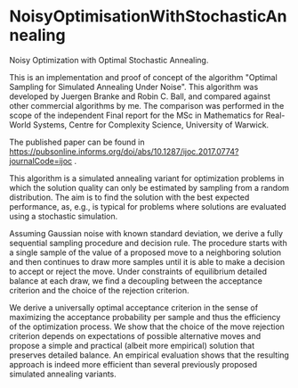 # NoisyOptimisationWithStochasticAnnealing
Noisy Optimization with Optimal Stochastic Annealing.

This is an implementation and proof of concept of the algorithm "Optimal Sampling for Simulated Annealing Under Noise".
This algorithm was developed by Juergen Branke and Robin C. Ball, and compared against other commercial algorithms by me.
The comparison was performed in the scope of the independent Final report for the MSc in Mathematics for Real-World Systems, Centre for Complexity Science, University of Warwick.

The published paper can be found in https://pubsonline.informs.org/doi/abs/10.1287/ijoc.2017.0774?journalCode=ijoc .

This algorithm is a simulated annealing variant for optimization problems in which the solution quality can only be estimated by sampling from a random distribution. The aim is to find the solution with the best expected performance, as, e.g., is typical for problems where solutions are evaluated using a stochastic simulation. 

Assuming Gaussian noise with known standard deviation, we derive a fully sequential sampling procedure and decision rule. The procedure starts with a single sample of the value of a proposed move to a neighboring solution and then continues to draw more samples until it is able to make a decision to accept or reject the move. Under constraints of equilibrium detailed balance at each draw, we find a decoupling between the acceptance criterion and the choice of the rejection criterion. 

We derive a universally optimal acceptance criterion in the sense of maximizing the acceptance probability per sample and thus the efficiency of the optimization process. We show that the choice of the move rejection criterion depends on expectations of possible alternative moves and propose a simple and practical (albeit more empirical) solution that preserves detailed balance. An empirical evaluation shows that the resulting approach is indeed more efficient than several previously proposed simulated annealing variants.
